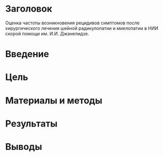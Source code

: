 # Заголовок

Оценка частоты возникновения рецидивов симптомов после хирургического лечения шейной радикулопатии и миелопатии в НИИ скорой помощи им. И.И. Джанелидзе.

# Введение



# Цель

# Материалы и методы

# Результаты

# Выводы
